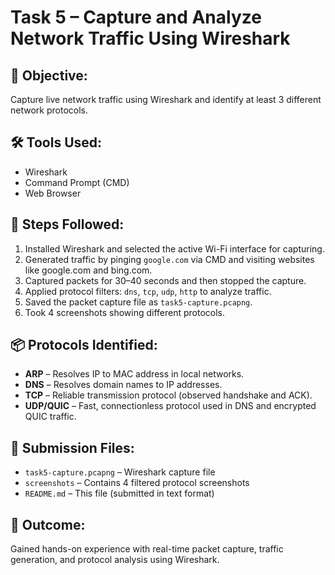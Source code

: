 # Task 5 – Capture and Analyze Network Traffic Using Wireshark

## 📌 Objective:
Capture live network traffic using Wireshark and identify at least 3 different network protocols.

## 🛠 Tools Used:
- Wireshark
- Command Prompt (CMD)
- Web Browser

## 📝 Steps Followed:
1. Installed Wireshark and selected the active Wi-Fi interface for capturing.
2. Generated traffic by pinging `google.com` via CMD and visiting websites like google.com and bing.com.
3. Captured packets for 30–40 seconds and then stopped the capture.
4. Applied protocol filters: `dns`, `tcp`, `udp`, `http` to analyze traffic.
5. Saved the packet capture file as `task5-capture.pcapng`.
6. Took 4 screenshots showing different protocols.

## 📦 Protocols Identified:
- **ARP** – Resolves IP to MAC address in local networks.
- **DNS** – Resolves domain names to IP addresses.
- **TCP** – Reliable transmission protocol (observed handshake and ACK).
- **UDP/QUIC** – Fast, connectionless protocol used in DNS and encrypted QUIC traffic.

## 📁 Submission Files:
- `task5-capture.pcapng` – Wireshark capture file
- `screenshots` – Contains 4 filtered protocol screenshots
- `README.md` – This file (submitted in text format)

## 🎯 Outcome:
Gained hands-on experience with real-time packet capture, traffic generation, and protocol analysis using Wireshark.
